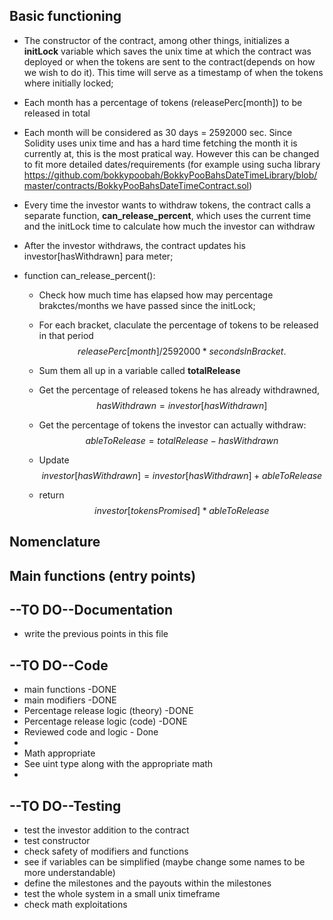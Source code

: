 ## Basic functioning
- The constructor of the contract, among other things, initializes a **initLock** variable which  saves the unix time at which the contract was deployed or when the tokens are sent to the contract(depends on how we wish to do it). This time will serve as a timestamp of when the tokens where initially locked;
- Each month has a percentage of tokens (releasePerc[month]) to be released in total
- Each month will be considered as 30 days = 2592000 sec. Since Solidity uses unix time and has a hard time fetching the month it is currently at, this is the most pratical way. However this can be changed to fit more detailed dates/requirements (for example using sucha library https://github.com/bokkypoobah/BokkyPooBahsDateTimeLibrary/blob/master/contracts/BokkyPooBahsDateTimeContract.sol)
- Every time the investor wants to withdraw tokens, the contract calls a separate function, **can_release_percent**, which uses the current time and the initLock time to calculate how much the investor can withdraw
- After the investor withdraws, the contract updates his investor[hasWithdrawn] para meter;
- function can_release_percent():

    - Check how much time has elapsed how may percentage brakctes/months we have passed since the initLock;

    - For each bracket, claculate the percentage of tokens to be released in that period  
$$releasePerc[month]/2592000 * secondsInBracket.$$
    - Sum them all up in a variable called **totalRelease**
    - Get the percentage of released tokens he has already withdrawned,
$$hasWithdrawn=investor[hasWithdrawn]$$
    - Get the percentage of tokens the investor can actually withdraw: 
$$ableToRelease = totalRelease - hasWithdrawn$$
    - Update 
$$investor[hasWithdrawn] = investor[hasWithdrawn] + ableToRelease$$
    - return 
$$investor[tokensPromised]*ableToRelease$$
## Nomenclature

## Main functions (entry points)

## --TO DO--Documentation
- write the previous points in this file

## --TO DO--Code
- main functions -DONE
- main modifiers -DONE
- Percentage release logic  (theory) -DONE
- Percentage release logic  (code) -DONE
- Reviewed code and logic - Done
- 
- Math appropriate
- See uint type along with the appropriate math
- 
## --TO DO--Testing
- test the investor addition to the contract
- test constructor
- check safety of modifiers and functions
- see if variables can be simplified (maybe change some names to be more understandable)
- define the milestones and the payouts within the milestones
- test the whole system in a small unix timeframe
- check math exploitations
